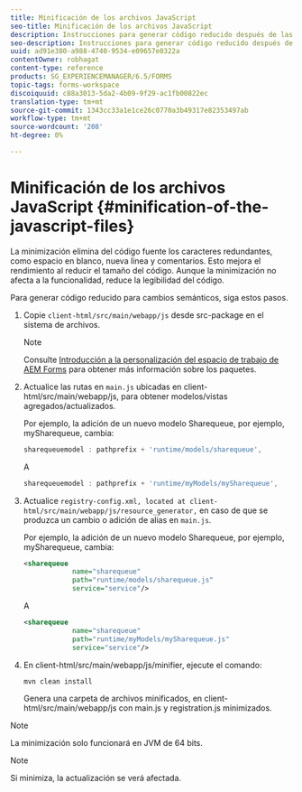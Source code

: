 ```yaml
---
title: Minificación de los archivos JavaScript
seo-title: Minificación de los archivos JavaScript
description: Instrucciones para generar código reducido después de las personalizaciones del espacio de trabajo de AEM Forms para optimizar los archivos JS para la web.
seo-description: Instrucciones para generar código reducido después de las personalizaciones del espacio de trabajo de AEM Forms para optimizar los archivos JS para la web.
uuid: ad91e380-a988-4740-9534-e09657e0322a
contentOwner: robhagat
content-type: reference
products: SG_EXPERIENCEMANAGER/6.5/FORMS
topic-tags: forms-workspace
discoiquuid: c88a3013-5da2-4b09-9f29-ac1fb00822ec
translation-type: tm+mt
source-git-commit: 1343cc33a1e1ce26c0770a3b49317e82353497ab
workflow-type: tm+mt
source-wordcount: '208'
ht-degree: 0%

---
```



# Minificación de los archivos JavaScript {#minification-of-the-javascript-files}

La minimización elimina del código fuente los caracteres redundantes, como espacio en blanco, nueva línea y comentarios. Esto mejora el rendimiento al reducir el tamaño del código. Aunque la minimización no afecta a la funcionalidad, reduce la legibilidad del código.

Para generar código reducido para cambios semánticos, siga estos pasos.

1. Copie `client-html/src/main/webapp/js` desde src-package en el sistema de archivos.

   >[!NOTE]
   >
   >Consulte [Introducción a la personalización del espacio de trabajo de AEM Forms](/help/forms/using/introduction-customizing-html-workspace.md) para obtener más información sobre los paquetes.

1. Actualice las rutas en `main.js` ubicadas en client-html/src/main/webapp/js, para obtener modelos/vistas agregados/actualizados.

   Por ejemplo, la adición de un nuevo modelo Sharequeue, por ejemplo, mySharequeue, cambia:

   ```javascript
   sharequeuemodel : pathprefix + 'runtime/models/sharequeue',
   ```

   A

   ```javascript
   sharequeuemodel : pathprefix + 'runtime/myModels/mySharequeue',
   ```

1. Actualice `registry-config.xml, located at client-html/src/main/webapp/js/resource_generator,` en caso de que se produzca un cambio o adición de alias en `main.js`.

   Por ejemplo, la adición de un nuevo modelo Sharequeue, por ejemplo, mySharequeue, cambia:

   ```xml
   <sharequeue
               name="sharequeue"
               path="runtime/models/sharequeue.js"
               service="service"/>
   ```

   A

   ```xml
   <sharequeue
               name="sharequeue"
               path="runtime/myModels/mySharequeue.js"
               service="service"/>
   ```

1. En client-html/src/main/webapp/js/minifier, ejecute el comando:

   ```shell
   mvn clean install
   ```

   Genera una carpeta de archivos minificados, en client-html/src/main/webapp/js con main.js y registration.js minimizados.

>[!NOTE]
>
>La minimización solo funcionará en JVM de 64 bits.

>[!NOTE]
>
>Si minimiza, la actualización se verá afectada.
